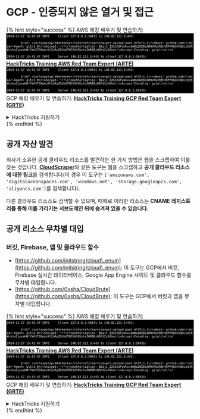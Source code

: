 # GCP - 인증되지 않은 열거 및 접근

{% hint style="success" %}
AWS 해킹 배우기 및 연습하기:<img src="../../../.gitbook/assets/image (1).png" alt="" data-size="line">[**HackTricks Training AWS Red Team Expert (ARTE)**](https://training.hacktricks.xyz/courses/arte)<img src="../../../.gitbook/assets/image (1).png" alt="" data-size="line">\
GCP 해킹 배우기 및 연습하기: <img src="../../../.gitbook/assets/image (2).png" alt="" data-size="line">[**HackTricks Training GCP Red Team Expert (GRTE)**<img src="../../../.gitbook/assets/image (2).png" alt="" data-size="line">](https://training.hacktricks.xyz/courses/grte)

<details>

<summary>HackTricks 지원하기</summary>

* [**구독 계획**](https://github.com/sponsors/carlospolop) 확인하기!
* **💬 [**Discord 그룹**](https://discord.gg/hRep4RUj7f) 또는 [**텔레그램 그룹**](https://t.me/peass)에 참여하거나 **Twitter** 🐦 [**@hacktricks\_live**](https://twitter.com/hacktricks\_live)**를 팔로우하세요.**
* **[**HackTricks**](https://github.com/carlospolop/hacktricks) 및 [**HackTricks Cloud**](https://github.com/carlospolop/hacktricks-cloud) 깃허브 리포지토리에 PR을 제출하여 해킹 팁을 공유하세요.**

</details>
{% endhint %}

## 공개 자산 발견

회사가 소유한 공개 클라우드 리소스를 발견하는 한 가지 방법은 웹을 스크랩하여 이를 찾는 것입니다. [**CloudScraper**](https://github.com/jordanpotti/CloudScraper)와 같은 도구는 웹을 스크랩하고 **공개 클라우드 리소스에 대한 링크**를 검색합니다(이 경우 이 도구는 `['amazonaws.com', 'digitaloceanspaces.com', 'windows.net', 'storage.googleapis.com', 'aliyuncs.com']`를 검색합니다).

다른 클라우드 리소스도 검색할 수 있으며, 때때로 이러한 리소스는 **CNAME 레지스트리를 통해 이를 가리키는 서브도메인 뒤에 숨겨져 있을 수 있습니다**.

## 공개 리소스 무차별 대입

### 버킷, Firebase, 앱 및 클라우드 함수

* [https://github.com/initstring/cloud\_enum](https://github.com/initstring/cloud\_enum): 이 도구는 GCP에서 버킷, Firebase 실시간 데이터베이스, Google App Engine 사이트 및 클라우드 함수를 무차별 대입합니다.
* [https://github.com/0xsha/CloudBrute](https://github.com/0xsha/CloudBrute): 이 도구는 GCP에서 버킷과 앱을 무차별 대입합니다.

{% hint style="success" %}
AWS 해킹 배우기 및 연습하기:<img src="../../../.gitbook/assets/image (1).png" alt="" data-size="line">[**HackTricks Training AWS Red Team Expert (ARTE)**](https://training.hacktricks.xyz/courses/arte)<img src="../../../.gitbook/assets/image (1).png" alt="" data-size="line">\
GCP 해킹 배우기 및 연습하기: <img src="../../../.gitbook/assets/image (2).png" alt="" data-size="line">[**HackTricks Training GCP Red Team Expert (GRTE)**<img src="../../../.gitbook/assets/image (2).png" alt="" data-size="line">](https://training.hacktricks.xyz/courses/grte)

<details>

<summary>HackTricks 지원하기</summary>

* [**구독 계획**](https://github.com/sponsors/carlospolop) 확인하기!
* **💬 [**Discord 그룹**](https://discord.gg/hRep4RUj7f) 또는 [**텔레그램 그룹**](https://t.me/peass)에 참여하거나 **Twitter** 🐦 [**@hacktricks\_live**](https://twitter.com/hacktricks\_live)**를 팔로우하세요.**
* **[**HackTricks**](https://github.com/carlospolop/hacktricks) 및 [**HackTricks Cloud**](https://github.com/carlospolop/hacktricks-cloud) 깃허브 리포지토리에 PR을 제출하여 해킹 팁을 공유하세요.**

</details>
{% endhint %}
